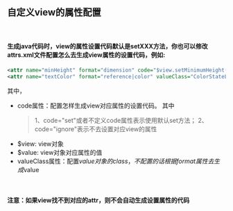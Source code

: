 ## 自定义view的属性配置

<br/>

#### 生成java代码时，view的属性设置代码默认是setXXX方法，你也可以修改attrs.xml文件配置怎么去生成view属性的设置代码，例如:
```xml
<attr name="minHeight" format="dimension" code="$view.setMinimumHeight($value);"/>
<attr name="textColor" format="reference|color" valueClass="ColorStateList" code="$view.setTextColor($value);"/>
```
其中，
- code属性：配置怎样生成view对应属性的设置代码。
其中
   > 1、code="set"或者不定义code属性表示使用默认set方法；
   2、code="ignore"表示不去设置对应view的属性
- $view: view对象
- $value: view对象对应属性的值
- valueClass属性：配置$value对象的class，不配置的话根据format属性去生成$value

<br/>

####  注意：如果view找不到对应的attr，则不会自动生成设置属性的代码
